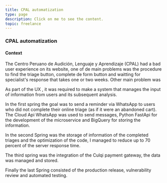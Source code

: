 ```yaml
---
title: CPAL automatization 
type: page
description: Click on me to see the content.
topic: freelance
---
```


### CPAL automatization 

#### Context

The Centro Peruano de Audición, Lenguaje y Aprendizaje (CPAL) had a bad user experience on its website, one of de main problems was the procedure to find the triage button, complete de form button and waitting for specialist's response that takes one or two weeks. Other main problem was 

As part of the UX , it was required to make a system that manages the input of information from users and its subsequent analysis.

In the first spring the goal was to send a reminder via WhatsApp to users who did not complete their online triage (as if it were an abandoned cart). The Cloud Api WhatsApp was used to send messages, Python FastApi for the development of the microservice and BigQuery for storing the information.

In the second Spring was the storage of information of the completed triages and the optimization of the code, I managed to reduce up to 70 percent of the server response time.

The third spring was the integration of the Culqi payment gateway, the data was managed and stored. 

Finally the last Spring consisted of the production release, vulnerability review and automated testing.

